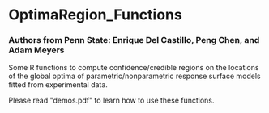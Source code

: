 # OptimaRegion_Functions

### Authors from Penn State: Enrique Del Castillo, Peng Chen, and Adam Meyers

Some R functions to compute confidence/credible regions on the locations of the global optima of parametric/nonparametric response surface models fitted from experimental data.

Please read "demos.pdf" to learn how to use these functions.
